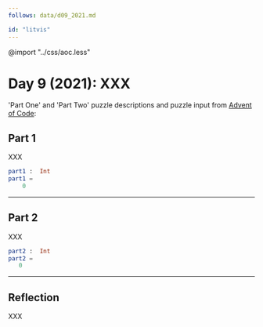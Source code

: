 ```yaml
---
follows: data/d09_2021.md

id: "litvis"
---
```


@import "../css/aoc.less"

# Day 9 (2021): XXX

'Part One' and 'Part Two' puzzle descriptions and puzzle input from [Advent of Code](https://adventofcode.com/2021/day/9):

## Part 1

XXX

```elm {l r}
part1 :  Int
part1 =
    0
```

---

## Part 2

XXX

```elm {l r}
part2 :  Int
part2 =
   0
```

---

## Reflection

XXX
